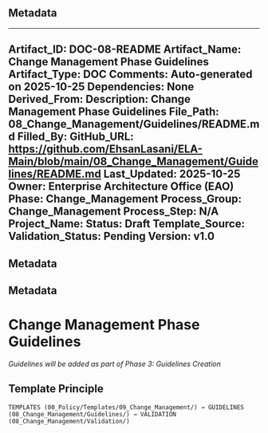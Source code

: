 ## Metadata
---
Artifact_ID: DOC-08-README
Artifact_Name: Change Management Phase Guidelines
Artifact_Type: DOC
Comments: Auto-generated on 2025-10-25
Dependencies: None
Derived_From: 
Description: Change Management Phase Guidelines
File_Path: 08_Change_Management/Guidelines/README.md
Filled_By: 
GitHub_URL: https://github.com/EhsanLasani/ELA-Main/blob/main/08_Change_Management/Guidelines/README.md
Last_Updated: 2025-10-25
Owner: Enterprise Architecture Office (EAO)
Phase: Change_Management
Process_Group: Change_Management
Process_Step: N/A
Project_Name: 
Status: Draft
Template_Source: 
Validation_Status: Pending
Version: v1.0
---
## Metadata
## Metadata
# Change Management Phase Guidelines

*Guidelines will be added as part of Phase 3: Guidelines Creation*

## Template Principle
```
TEMPLATES (00_Policy/Templates/09_Change_Management/) → GUIDELINES (08_Change_Management/Guidelines/) → VALIDATION (08_Change_Management/Validation/)
```
